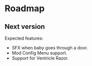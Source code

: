 # Roadmap

## Next version

Expected features:

- SFX when baby goes through a door.
- Mod Config Menu support.
- Support for Ventricle Razor.
